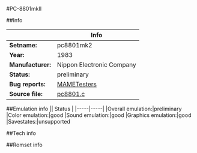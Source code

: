 #PC-8801mkII

##Info

||Info|
|-----|-----|
|**Setname:**|pc8801mk2
|**Year:**|1983
|**Manufacturer:**|Nippon Electronic Company
|**Status:**|preliminary
|**Bug reports:**|[MAMETesters](http://mametesters.org/view_all_set.php?type=1&temporary=y&search=pc8801.c)
|**Source file:**|[pc8801.c](https://github.com/mamedev/mame/blob/master/src/mess/drivers/pc8801.c)

##Emulation info
|| Status |
|-----|-----|
|Overall emulation:|preliminary
|Color emulation:|good
|Sound emulation:|good
|Graphics emulation:|good
|Savestates:|unsupported

##Tech info

##Romset info

<!--- START OF EDITED COMMENT DO NOT TOUCH TEXT ABOVE-->

